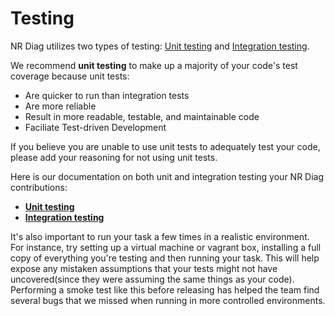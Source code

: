 # Testing

NR Diag utilizes two types of testing: [Unit testing](Unit-Testing.md) and [Integration testing](Integration-Testing.md).

We recommend **unit testing** to make up a majority of your code's test coverage because unit tests:
 * Are quicker to run than integration tests
 * Are more reliable
 * Result in more readable, testable, and maintainable code
 * Faciliate Test-driven Development

 If you believe you are unable to use unit tests to adequately test your code, please add your reasoning for not using unit tests.
 
Here is our documentation on both unit and integration testing your NR Diag contributions:

* [**Unit testing**](Unit-Testing.md)
* [**Integration testing**](Integration-Testing.md)

It's also important to run your task a few times in a realistic environment. For instance, try setting up a virtual machine or vagrant box, installing a full copy of everything you're testing and then running your task. This will help expose any mistaken assumptions that your tests might not have uncovered(since they were assuming the same things as your code). Performing a smoke test like this before releasing has helped the team find several bugs that we missed when running in more controlled environments.

